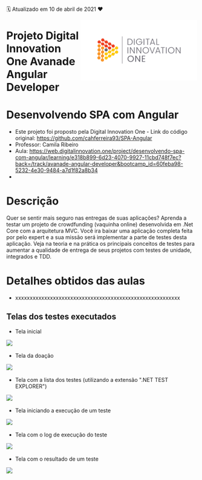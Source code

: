 :spiral_calendar: Atualizado em 10 de abril de 2021 :heart:

<img align="right" alt="GIF" height="160px" src="https://github.com/rdeconti/rdeconti-resources/blob/main/Digital%20Innovation%20One%20-%20Logotipo.png" />

# Projeto Digital Innovation One Avanade Angular Developer

# Desenvolvendo SPA com Angular

- Este projeto foi proposto pela Digital Innovation One - Link do código original: https://github.com/cahferreira93/SPA-Angular
- Professor: Camila Ribeiro
- Aula: https://web.digitalinnovation.one/project/desenvolvendo-spa-com-angular/learning/e318b899-6d23-4070-9927-11cbd748f7ec?back=/track/avanade-angular-developer&bootcamp_id=60feba98-5232-4e30-9484-a7d1f82a8b34
- 
# Descrição

Quer se sentir mais seguro nas entregas de suas aplicações? Aprenda a testar um projeto de crowdfunding (vaquinha online) desenvolvida em .Net Core com a arquitetura MVC. Você ira baixar uma aplicação completa feita por pelo expert e a sua missão será implementar a parte de testes desta aplicação. Veja na teoria e na prática os principais conceitos de testes para aumentar a qualidade de entrega de seus projetos com testes de unidade, integrados e TDD.

# Detalhes obtidos das aulas

- xxxxxxxxxxxxxxxxxxxxxxxxxxxxxxxxxxxxxxxxxxxxxxxxxxxxxxxxx

## Telas dos testes executados

- Tela inicial
<img src="https://github.com/rdeconti/Projeto-DIO-.Net-Vaquinha-On-Line/blob/main/Execution-tests/telas-aplicativo.jpg" />

- Tela da doação
<img src="https://github.com/rdeconti/Projeto-DIO-.Net-Vaquinha-On-Line/blob/main/Execution-tests/telas-aplicativo-doa%C3%A7%C3%A3o.jpg" />

- Tela com a lista dos testes (utilizando a extensão ".NET TEST EXPLORER")
<img src="https://github.com/rdeconti/Projeto-DIO-.Net-Vaquinha-On-Line/blob/main/Execution-tests/telas-lista-dos-testes.jpg" />

- Tela iniciando a execução de um teste
<img src="https://github.com/rdeconti/Projeto-DIO-.Net-Vaquinha-On-Line/blob/main/Execution-tests/telas-execu%C3%A7%C3%A3o-de-um-teste.jpg" />

- Tela com o log de execução do teste
<img src="https://github.com/rdeconti/Projeto-DIO-.Net-Vaquinha-On-Line/blob/main/Execution-tests/telas-execu%C3%A7%C3%A3o-de-um-teste-log.jpg" />

- Tela com o resultado de um teste
<img src="https://github.com/rdeconti/Projeto-DIO-.Net-Vaquinha-On-Line/blob/main/Execution-tests/telas-execu%C3%A7%C3%A3o-indivudual-dos-testes.jpg" />
